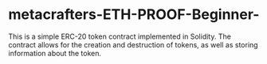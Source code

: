 # metacrafters-ETH-PROOF-Beginner-

This is a simple ERC-20 token contract implemented in Solidity. The contract allows for the creation and destruction of tokens, as well as storing information about the token.
